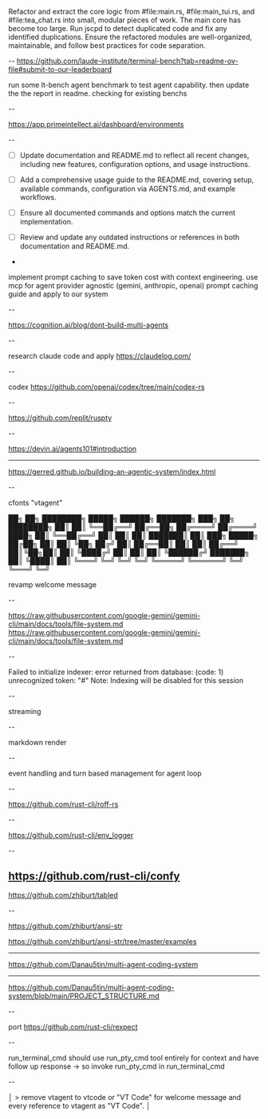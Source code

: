 Refactor and extract the core logic from #file:main.rs, #file:main_tui.rs, and #file:tea_chat.rs into small, modular pieces of work. The main core has become too large. Run jscpd to detect duplicated code and fix any identified duplications. Ensure the refactored modules are well-organized, maintainable, and follow best practices for code separation.

--
<https://github.com/laude-institute/terminal-bench?tab=readme-ov-file#submit-to-our-leaderboard>

run some lt-bench agent benchmark to test agent capability. then update the the report in readme. checking for existing benchs

--

<https://app.primeintellect.ai/dashboard/environments>



--

-   [ ] Update documentation and README.md to reflect all recent changes, including new features, configuration options, and usage instructions.
-   [ ] Add a comprehensive usage guide to the README.md, covering setup, available commands, configuration via AGENTS.md, and example workflows.
-   [ ] Ensure all documented commands and options match the current implementation.
-   [ ] Review and update any outdated instructions or references in both documentation and README.md.



-

implement prompt caching to save token cost with context engineering. use mcp for agent provider agnostic (gemini, anthropic, openai)
prompt caching guide and apply to our system

--

<https://cognition.ai/blog/dont-build-multi-agents>

--

research claude code and apply
https://claudelog.com/

--

codex
https://github.com/openai/codex/tree/main/codex-rs

--

https://github.com/replit/ruspty

--

https://devin.ai/agents101#introduction


---

https://gerred.github.io/building-an-agentic-system/index.html

--

cfonts "vtagent"


 ██╗   ██╗ ████████╗  █████╗   ██████╗  ███████╗ ███╗   ██╗ ████████╗
 ██║   ██║ ╚══██╔══╝ ██╔══██╗ ██╔════╝  ██╔════╝ ████╗  ██║ ╚══██╔══╝
 ██║   ██║    ██║    ███████║ ██║  ███╗ █████╗   ██╔██╗ ██║    ██║
 ╚██╗ ██╔╝    ██║    ██╔══██║ ██║   ██║ ██╔══╝   ██║╚██╗██║    ██║
  ╚████╔╝     ██║    ██║  ██║ ╚██████╔╝ ███████╗ ██║ ╚████║    ██║
   ╚═══╝      ╚═╝    ╚═╝  ╚═╝  ╚═════╝  ╚══════╝ ╚═╝  ╚═══╝    ╚═╝


revamp welcome message

--

https://raw.githubusercontent.com/google-gemini/gemini-cli/main/docs/tools/file-system.md
https://raw.githubusercontent.com/google-gemini/gemini-cli/main/docs/tools/file-system.md


--

Failed to initialize indexer: error returned from database: (code: 1) unrecognized token: "#"
Note: Indexing will be disabled for this session

--

streaming

--

markdown render

--

event handling and turn based management for agent loop

--



https://github.com/rust-cli/roff-rs

--

https://github.com/rust-cli/env_logger

--

https://github.com/rust-cli/confy
--
https://github.com/zhiburt/tabled

--

https://github.com/zhiburt/ansi-str

https://github.com/zhiburt/ansi-str/tree/master/examples

---

https://github.com/Danau5tin/multi-agent-coding-system

---

https://github.com/Danau5tin/multi-agent-coding-system/blob/main/PROJECT_STRUCTURE.md


--

port https://github.com/rust-cli/rexpect

--

run_terminal_cmd should use run_pty_cmd tool entirely for context and have follow up response -> so invoke run_pty_cmd in run_terminal_cmd

--

│ > remove vtagent to vtcode or "VT Code" for welcome message and every reference to vtagent as "VT Code".                                      │